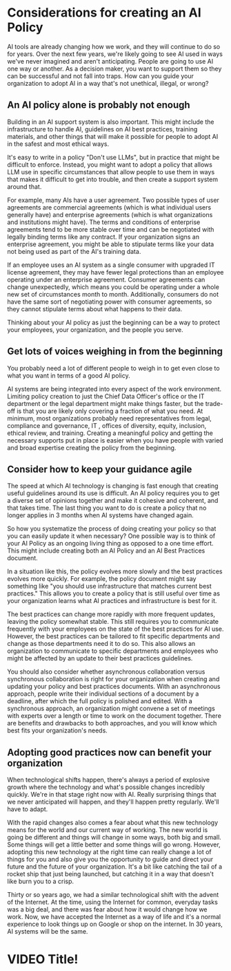 

# Considerations for creating an AI Policy

AI tools are already changing how we work, and they will continue to do so for years. Over the next few years, we're likely going to see AI used in ways we've never imagined and aren't anticipating. People are going to use AI one way or another. As a decision maker, you want to support them so they can be successful and not fall into traps. How can you guide your organization to adopt AI in a way that's not unethical, illegal, or wrong?

## An AI policy alone is probably not enough

Building in an AI support system is also important. This might include the infrastructure to handle AI, guidelines on AI best practices, training materials, and other things that will make it possible for people to adopt AI in the safest and most ethical ways.

It's easy to write in a policy "Don't use LLMs", but in practice that might be difficult to enforce. Instead, you might want to adopt a policy that allows LLM use in specific circumstances that allow people to use them in ways that makes it difficult to get into trouble, and then create a support system around that.

For example, many AIs have a user agreement. Two possible types of user agreements are commercial agreements (which is what individual users generally have) and enterprise agreements (which is what organizations and institutions might have). The terms and conditions of enterprise agreements tend to be more stable over time and can be negotiated with legally binding terms like any contract. If your organization signs an enterprise agreement, you might be able to stipulate terms like your data not being used as part of the AI's training data.

If an employee uses an AI system as a single consumer with upgraded IT license agreement, they may have fewer legal protections than an employee operating under an enterprise agreement. Consumer agreements can change unexpectedly, which means you could be operating under a whole new set of circumstances month to month. Additionally, consumers do not have the same sort of negotiating power with consumer agreements, so they cannot stipulate terms about what happens to their data.

Thinking about your AI policy as just the beginning can be a way to protect your employees, your organization, and the people you serve.

## Get lots of voices weighing in from the beginning

You probably need a lot of different people to weigh in to get even close to what you want in terms of a good AI policy. 

AI systems are being integrated into every aspect of the work environment. Limiting policy creation to just the Chief Data Officer's office or the IT department or the legal department might make things faster, but the trade-off is that you are likely only covering a fraction of what you need. At minimum, most organizations probably need representatives from legal, compliance and governance, IT , offices of diversity, equity, inclusion, ethical review, and training. Creating a meaningful policy and getting the necessary supports put in place is easier when you have people with varied and broad expertise creating the policy from the beginning.

## Consider how to keep your guidance agile

The speed at which AI technology is changing is fast enough that creating useful guidelines around its use is difficult. An AI policy requires you to get a diverse set of opinions together and make it cohesive and coherent, and that takes time. The last thing you want to do is create a policy that no longer applies in 3 months when AI systems have changed again.

So how you systematize the process of doing creating your policy so that you can easily update it when necessary? One possible way is to think of your AI Policy as an ongoing living thing as opposed to a one time effort. This might include creating both an AI Policy and an AI Best Practices document. 

In a situation like this, the policy evolves more slowly and the best practices evolves more quickly. For example, the policy document might say something like "you should use infrastructure that matches current best practices." This allows you to create a policy that is still useful over time as your organization learns what AI practices and infrastructure is best for it.

The best practices can change more rapidly with more frequent updates, leaving the policy somewhat stable. This still requires you to communicate frequently with your employees on the state of the best practices for AI use. However, the best practices can be tailored to fit specific departments and change as those departments need it to do so. This also allows an organization to communicate to specific departments and employees who might be affected by an update to their best practices guidelines.

You should also consider whether asynchronous collaboration versus synchronous collaboration is right for your organization when creating and updating your policy and best practices documents. With an asynchronous approach, people write their individual sections of a document by a deadline, after which the full policy is polished and edited. With a synchronous approach, an organization might convene a set of meetings with experts over a length or time to work on the document together. There are benefits and drawbacks to both approaches, and you will know which best fits your organization's needs.

## Adopting good practices now can benefit your organization

When technological shifts happen, there's always a period of explosive growth where the technology and what's possible changes incredibly quickly. We're in that stage right now with AI. Really surprising things that we never anticipated will happen, and they'll happen pretty regularly. We'll have to adapt.

With the rapid changes also comes a fear about what this new technology means for the world and our current way of working. The new world is going be different and things will change in some ways, both big and small. Some things will get a little better and some things will go wrong. However, adopting this new technology at the right time can really change a lot of things for you and also give you the opportunity to guide and direct your future and the future of your organization. It's a bit like catching the tail of a rocket ship that just being launched, but catching it in a way that doesn't like burn you to a crisp.

Thirty or so years ago, we had a similar technological shift with the advent of the Internet. At the time, using the Internet for common, everyday tasks was a big deal, and there was fear about how it would change how we work. Now, we have accepted the Internet as a way of life and it's a normal experience to look things up on Google or shop on the internet. In 30 years, AI systems will be the same.

# VIDEO Title!
